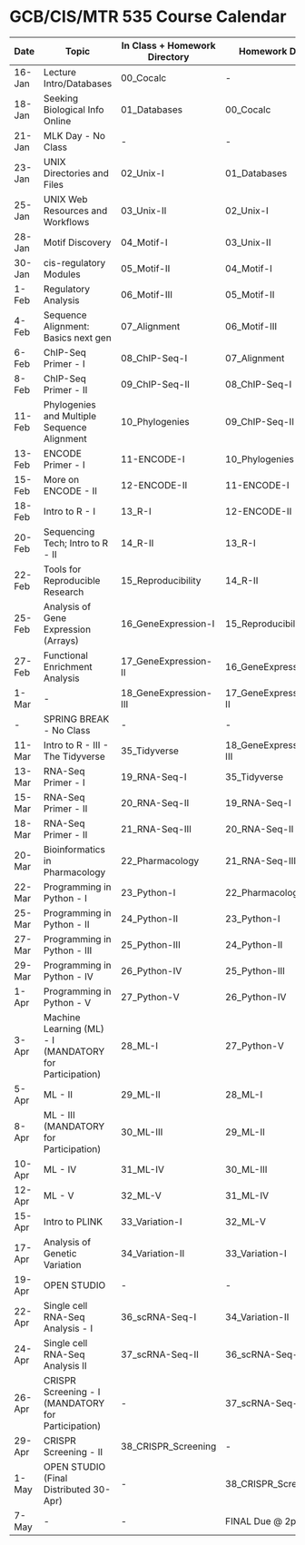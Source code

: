 # GCB/CIS/MTR 535 Course Calendar

| Date   | Topic                                       | In Class + Homework Directory | Homework Due          |
|--------|---------------------------------------------|-------------------------------|-----------------------|
| 16-Jan | Lecture Intro/Databases                     | 00_Cocalc                     | -                     |
| 18-Jan | Seeking Biological Info Online              | 01_Databases                  | 00_Cocalc             |
| 21-Jan | MLK Day - No Class                          | -                             | -                     |
| 23-Jan | UNIX Directories and Files                  | 02_Unix-I                     | 01_Databases          |
| 25-Jan | UNIX Web Resources and Workflows            | 03_Unix-II                    | 02_Unix-I             |
| 28-Jan | Motif Discovery                             | 04_Motif-I                    | 03_Unix-II            |
| 30-Jan | cis-regulatory Modules                      | 05_Motif-II                   | 04_Motif-I            |
| 1-Feb  | Regulatory Analysis                         | 06_Motif-III                  | 05_Motif-II           |
| 4-Feb  | Sequence Alignment: Basics next gen         | 07_Alignment                  | 06_Motif-III          |
| 6-Feb  | ChIP-Seq Primer - I                         | 08_ChIP-Seq-I                 | 07_Alignment          |
| 8-Feb  | ChIP-Seq Primer - II                        | 09_ChIP-Seq-II                | 08_ChIP-Seq-I         |
| 11-Feb | Phylogenies and Multiple Sequence Alignment | 10_Phylogenies                | 09_ChIP-Seq-II        |
| 13-Feb | ENCODE Primer - I                           | 11-ENCODE-I                   | 10_Phylogenies        |
| 15-Feb | More on ENCODE - II                         | 12-ENCODE-II                  | 11-ENCODE-I           |
| 18-Feb | Intro to R - I                              | 13_R-I                        | 12-ENCODE-II          |
| 20-Feb | Sequencing Tech; Intro to R - II            | 14_R-II                       | 13_R-I                |
| 22-Feb | Tools for Reproducible Research             | 15_Reproducibility            | 14_R-II               |
| 25-Feb | Analysis of Gene Expression (Arrays)        | 16_GeneExpression-I           | 15_Reproducibility    |
| 27-Feb | Functional Enrichment Analysis              | 17_GeneExpression-II          | 16_GeneExpression-I   |
| 1-Mar  | -                                           | 18_GeneExpression-III         | 17_GeneExpression-II  |
| -      | SPRING BREAK - No Class                     | -                             | -                     |
| 11-Mar | Intro to R - III - The Tidyverse            | 35_Tidyverse                  | 18_GeneExpression-III |
| 13-Mar | RNA-Seq Primer - I                          | 19_RNA-Seq-I                  | 35_Tidyverse          |
| 15-Mar | RNA-Seq Primer - II                         | 20_RNA-Seq-II                 | 19_RNA-Seq-I          |
| 18-Mar | RNA-Seq Primer - II                         | 21_RNA-Seq-III                | 20_RNA-Seq-II         |
| 20-Mar | Bioinformatics in Pharmacology              | 22_Pharmacology               | 21_RNA-Seq-III        |
| 22-Mar | Programming in Python - I                   | 23_Python-I                   | 22_Pharmacology       |
| 25-Mar | Programming in Python - II                  | 24_Python-II                  | 23_Python-I           |
| 27-Mar | Programming in Python - III                 | 25_Python-III                 | 24_Python-II          |
| 29-Mar | Programming in Python - IV                  | 26_Python-IV                  | 25_Python-III         |
| 1-Apr  | Programming in Python - V                   | 27_Python-V                   | 26_Python-IV          |
| 3-Apr  | Machine Learning (ML) - I (MANDATORY for Participation)       | 28_ML-I                       | 27_Python-V           |
| 5-Apr  | ML - II                                     | 29_ML-II                      | 28_ML-I               |
| 8-Apr  | ML - III (MANDATORY for Participation)                        | 30_ML-III                     | 29_ML-II              |
| 10-Apr  | ML - IV                                     | 31_ML-IV                      | 30_ML-III             |
| 12-Apr | ML - V                                      | 32_ML-V                       | 31_ML-IV              |
| 15-Apr | Intro to PLINK                              | 33_Variation-I                | 32_ML-V               |
| 17-Apr | Analysis of Genetic Variation               | 34_Variation-II               | 33_Variation-I        |
| 19-Apr | OPEN STUDIO                                           | -                             | -       |
| 22-Apr | Single cell RNA-Seq Analysis - I            | 36_scRNA-Seq-I                | 34_Variation-II          |
| 24-Apr | Single cell RNA-Seq Analysis II             | 37_scRNA-Seq-II               | 36_scRNA-Seq-I        |
| 26-Apr | CRISPR Screening - I  (MANDATORY for Participation)           | -                             | 37_scRNA-Seq-II       |
| 29-Apr | CRISPR Screening - II                       | 38_CRISPR_Screening           | -                     |
| 1-May  | OPEN STUDIO (Final Distributed 30-Apr)     | -                             | 38_CRISPR_Screening   |
| 7-May  | -                                           | -                             | FINAL Due @ 2pm       |
